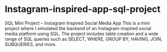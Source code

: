 # Instagram-inspired-app-sql-project
SQL Mini Project – Instagram Inspired Social Media App This is a mini project where I simulated the backend of an Instagram-inspired social media platform using SQL. The project includes table creation and a wide range of SQL queries such as SELECT, WHERE, GROUP BY, HAVING, JOIN, SUBQUERIES, and more.
